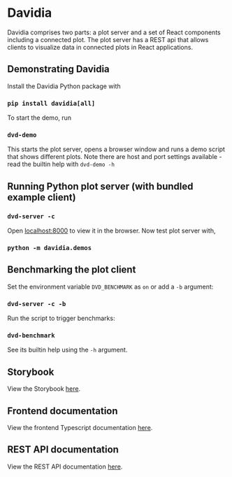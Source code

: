 # Davidia

Davidia comprises two parts: a plot server and a set of React components including a connected plot. The plot server has a REST api that allows clients to visualize data in connected plots in React applications.

## Demonstrating Davidia

Install the Davidia Python package with

### `pip install davidia[all]`

To start the demo, run

### `dvd-demo`

This starts the plot server, opens a browser window and runs a demo script that shows different plots. Note there are host and port settings available - read the builtin help with `dvd-demo -h`

## Running Python plot server (with bundled example client)

### `dvd-server -c`

Open [localhost:8000](http://localhost:8000) to view it in the browser. Now test plot server with,

### `python -m davidia.demos`

## Benchmarking the plot client

Set the environment variable `DVD_BENCHMARK` as `on` or add a `-b` argument:

### `dvd-server -c -b`

Run the script to trigger benchmarks:

### `dvd-benchmark`

See its builtin help using the `-h` argument.

## Storybook

View the Storybook [here](https://diamondlightsource.github.io/davidia).

## Frontend documentation

View the frontend Typescript documentation [here](https://diamondlightsource.github.io/davidia/typedocs/index.html).

## REST API documentation

View the REST API documentation [here](https://diamondlightsource.github.io/davidia/?path=/docs/api-documentation--docs).
